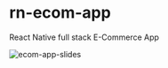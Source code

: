 # rn-ecom-app

React Native full stack E-Commerce App




![ecom-app-slides](https://user-images.githubusercontent.com/73185436/141361366-81d53432-ee7c-4b7a-beb8-8de9f7a168fd.jpg)
